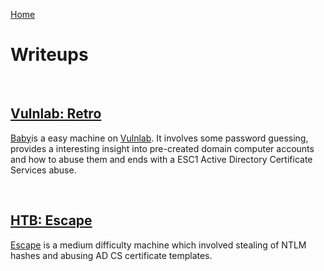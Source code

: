 [Home](/)

# Writeups

<br>

## [Vulnlab: Retro](../vulnlab/machines/Retro/)

[Baby](../vulnlab/machines/Retro/)is a easy machine on [Vulnlab](https://www.vulnlab.com/). It involves some password guessing, provides a interesting insight into pre-created domain computer accounts and how to abuse them and ends with a ESC1 Active Directory Certificate Services abuse.

<br>

## [HTB: Escape](../htb/machines/medium/Escape/)

[Escape](machines/medium/Escape/) is a medium difficulty machine which involved stealing of NTLM hashes and abusing AD CS certificate templates.
